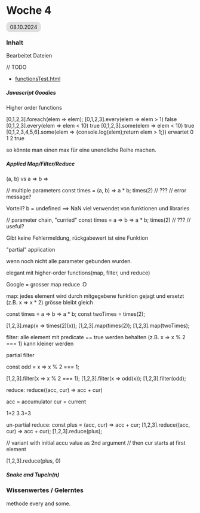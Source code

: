 # Woche 4

<span style="background-color: #e0e0e0; border-radius: 10px; padding: 5px 10px;">08.10.2024</span>

### Inhalt

Bearbeitet Dateien

// TODO

- [functionsTest.html](./functionsTest.html)

##### Javascript Goodies

Higher order functions

[0,1,2,3].foreach(elem => elem);
[0,1,2,3].every(elem => elem > 1)
false
[0,1,2,3].every(elem => elem < 10)
true
[0,1,2,3].some(elem => elem < 10)
true
[0,1,2,3,4,5,6].some(elem => {console.log(elem);return elem > 1;})
erwartet
0
1
2
true

so könnte man einen max für eine unendliche Reihe machen.

##### Applied Map/Filter/Reduce

(a, b) vs a => b =>

// multiple parameters
const times = (a, b) => a \* b;
times(2) // ???
// error message?

Vorteil?
b = undefined ==> NaN
viel verwendet von funktionen und libraries

// parameter chain, "curried"
const times = a => b => a \* b;
times(2) // ???
// useful?

Gibt keine Fehlermeldung, rückgabewert ist eine Funktion

"partial" application

wenn noch nicht alle parameter gebunden wurden.

elegant mit higher-order functions(map, filter, und reduce)

Google = grosser map reduce :D

map:
jedes element wird durch mitgegebene funktion gejagt und ersetzt (z.B. x => x \* 2)
grösse bleibt gleich

const times = a => b => a \* b;
const twoTimes = times(2);

[1,2,3].map(x => times(2)(x));
[1,2,3].map(times(2));
[1,2,3].map(twoTimes);

filter:
alle element mit predicate == true werden behalten (z.B. x => x % 2 === 1)
kann kleiner werden

partial filter

const odd = x => x % 2 === 1;

[1,2,3].filter(x => x % 2 === 1);
[1,2,3].filter(x => odd(x));
[1,2,3].filter(odd);

reduce:
reduce((acc, cur) => acc + cur)

acc = accumulator
cur = current

1+2 3
3+3

un-partial reduce:
const plus = (acc, cur) => acc + cur;
[1,2,3].reduce((acc, cur) => acc + cur);
[1,2,3].reduce(plus);

// variant with initial accu value as 2nd argument
// then cur starts at first element

[1,2,3].reduce(plus, 0)

##### Snake and Tupeln(n)

### Wissenwertes / Gelerntes

methode every and some.
